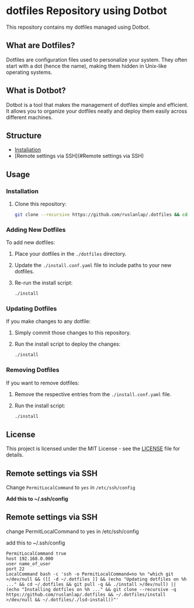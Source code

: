# dotfiles Repository using Dotbot

This repository contains my dotfiles managed using Dotbot.

## What are Dotfiles?

Dotfiles are configuration files used to personalize your system. They often start with a dot (hence the name), making them hidden in Unix-like operating systems.

## What is Dotbot?

Dotbot is a tool that makes the management of dotfiles simple and efficient. It allows you to organize your dotfiles neatly and deploy them easily across different machines.

## Structure

- [Instaliation](#installation)
- [Remote settings via SSH](#Remote settings via SSH)

## Usage

### Installation

1. Clone this repository:

    ```bash
    git clone --recursive https://github.com/ruslanlap/.dotfiles && cd .dotfiles && ./install
    ```

### Adding New Dotfiles

To add new dotfiles:

1. Place your dotfiles in the `./dotfiles` directory.

2. Update the `./install.conf.yaml` file to include paths to your new dotfiles.

3. Re-run the install script:

    ```bash
    ./install
    ```

### Updating Dotfiles

If you make changes to any dotfile:

1. Simply commit those changes to this repository.

2. Run the install script to deploy the changes:

    ```bash
    ./install
    ```

### Removing Dotfiles

If you want to remove dotfiles:

1. Remove the respective entries from the `./install.conf.yaml` file.

2. Run the install script:

    ```bash
    ./install
    ```

## License

This project is licensed under the MIT License - see the [LICENSE](LICENSE) file for details.

## Remote settings via SSH

Change `PermitLocalCommand` to `yes` in `/etc/ssh/config`

**Add this to ~/.ssh/config**


## Remote settings via SSH
change PermitLocalCommand to yes in /etc/ssh/config

add this to ~/.ssh/config
  ```
 PermitLocalCommand true
host 192.168.0.000
  user name_of_user
  port 22
  LocalCommand bash -c 'ssh -o PermitLocalCommand=no %n "which git >/dev/null && ([[ -d ~/.dotfiles ]] && (echo "Updating dotfiles on %h ..." && cd ~/.dotfiles && git pull -q && ./install >/dev/null) || (echo "Installing dotfiles on %h ..." && git clone --recursive -q https://github.com/ruslanlap/.dotfiles && ~/.dotfiles/install >/dev/null && ~/.dotfiles/./lsd-install))"' 
